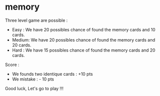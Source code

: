 # memory

Three level game are possible :

- Easy : We have 20 possibles chance of found the memory cards and 10 cards.
- Medium: We have 20 possibles chance of found the memory cards and 20 cards.
- Hard : We have 15 possibles chance of found the memory cards and 20 cards.

Score :

- We founds two identique cards : +10 pts
- We mistake : - 10 pts

Good luck, Let's go to play !!!